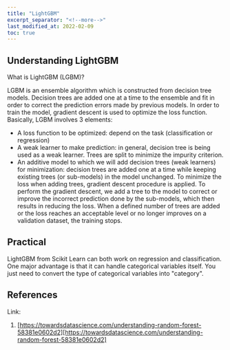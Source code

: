 ```yaml
---
title: "LightGBM"
excerpt_separator: "<!--more-->"
last_modified_at: 2022-02-09
toc: true
---
```

## Understanding LightGBM
What is LightGBM (LGBM)?

LGBM is an ensemble algorithm which is constructed from decision tree models. Decision trees are added one at a time to the ensemble and fit in order to correct the prediction errors made by previous models. In order to train the model, gradient descent is used to optimize the loss function. Basically, LGBM involves 3 elements:

- A loss function to be optimized: depend on the task (classification or regression)
- A weak learner to make prediction: in general, decision tree is being used as a weak learner. Trees are split to minimize the impurity criterion.
- An additive model to which we will add decision trees (weak learners) for minimization: decision trees are added one at a time while keeping existing trees (or sub-models) in the model unchanged. To minimize the loss when adding trees, gradient descent procedure is applied. To perform the gradient descent, we add a tree to the model to correct or improve the incorrect prediction done by the sub-models, which then results in reducing the loss. When a defined number of trees are added or the loss reaches an acceptable level or no longer improves on a validation dataset, the training stops.

## Practical
LightGBM from Scikit Learn can both work on regression and classification. One major advantage is that it can handle categorical variables itself. You just need to convert the type of categorical variables into "category".

## References
Link: 
1. [https://towardsdatascience.com/understanding-random-forest-58381e0602d2][https://towardsdatascience.com/understanding-random-forest-58381e0602d2]

[https://towardsdatascience.com/understanding-random-forest-58381e0602d2]: https://towardsdatascience.com/understanding-random-forest-58381e0602d2

